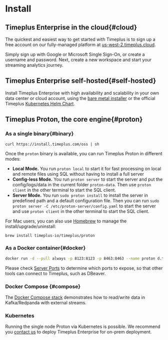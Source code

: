 # Install

## Timeplus Enterprise in the cloud{#cloud}

The quickest and easiest way to get started with Timeplus is to sign up a free account on our fully-managed platform at [us-west-2.timeplus.cloud](https://us-west-2.timeplus.cloud).

Simply sign up with Google or Microsoft Single Sign-On, or create a username and password. Next, create a new workspace and start your streaming analytics journey.

## Timeplus Enterprise self-hosted{#self-hosted}

Install Timeplus Enterprise with high availability and scalability in your own data center or cloud account, using the [bare metal installer](/singlenode_install#bare-metal-install) or the official Timeplus [Kubernetes Helm Chart](/cluster_install#k8s).

## Timeplus Proton, the core engine{#proton}

### As a single binary{#binary}

```shell
curl https://install.timeplus.com/oss | sh
```

Once the `proton` binary is available, you can run Timeplus Proton in different modes:

- **Local Mode.** You run `proton local` to start it for fast processing on local and remote files using SQL without having to install a full server
- **Config-less Mode.** You run `proton server` to start the server and put the config/logs/data in the current folder `proton-data`. Then use `proton client` in the other terminal to start the SQL client.
- **Server Mode.** You run `sudo proton install` to install the server in predefined path and a default configuration file. Then you can run `sudo proton server -C /etc/proton-server/config.yaml` to start the server and use `proton client` in the other terminal to start the SQL client.

For Mac users, you can also use [Homebrew](https://brew.sh/) to manage the install/upgrade/uninstall:

```shell
brew install timeplus-io/timeplus/proton
```

### As a Docker container{#docker}

```bash
docker run -d --pull always -p 8123:8123 -p 8463:8463 --name proton d.timeplus.com/timeplus-io/proton:latest
```
Please check [Server Ports](/proton-ports) to determine which ports to expose, so that other tools can connect to Timeplus, such as DBeaver.

### Docker Compose {#compose}

The [Docker Compose stack](https://github.com/timeplus-io/proton/tree/develop/examples/ecommerce) demonstrates how to read/write data in Kafka/Redpanda with external streams.

### Kubernetes

Running the single node Proton via Kubernetes is possible. We recommend you [contact us](mailto:support@timeplus.com) to deploy Timeplus Enterprise for on-prem deployment.
